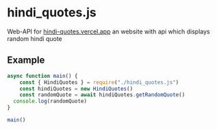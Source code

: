 # hindi_quotes.js
Web-API for [hindi-quotes.vercel.app](https://hindi-quotes.vercel.app) an website with api which displays random hindi quote

## Example
```JavaScript
async function main() {
	const { HindiQuotes } = require("./hindi_quotes.js")
	const hindiQuotes = new HindiQuotes()
	const randomQuote = await hindiQuotes.getRandomQuote()
  console.log(randomQuote)
}

main()
```
